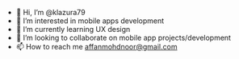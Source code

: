- 👋 Hi, I’m @klazura79
- 👀 I’m interested in mobile apps development
- 🌱 I’m currently learning UX design
- 💞️ I’m looking to collaborate on mobile app projects/development
- 📫 How to reach me affanmohdnoor@gmail.com

<!---
klazura79/klazura79 is a ✨ special ✨ repository because its `README.md` (this file) appears on your GitHub profile.
You can click the Preview link to take a look at your changes.
--->
